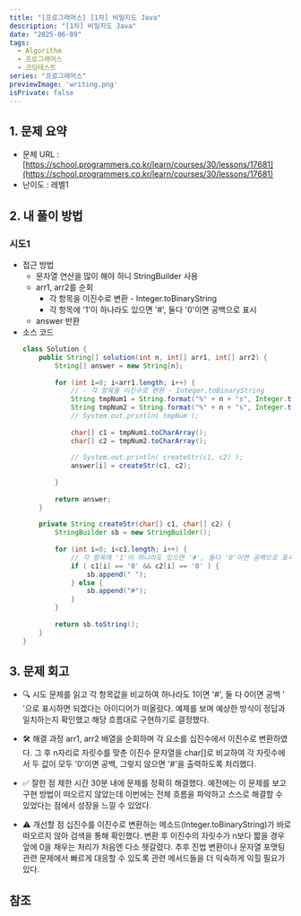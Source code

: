 ```yaml
---
title: "[프로그래머스] [1차] 비밀지도 Java"
description: "[1차] 비밀지도 Java"
date: "2025-06-09"
tags:
  - Algorithm
  - 프로그래머스
  - 코딩테스트
series: "프로그래머스"
previewImage: 'writing.png'
isPrivate: false
---
```


## 1. 문제 요약
+ 문제 URL : [https://school.programmers.co.kr/learn/courses/30/lessons/17681](https://school.programmers.co.kr/learn/courses/30/lessons/17681)
+ 난이도 : 레벨1

## 2. 내 풀이 방법

### 시도1
+ 접근 방법
    + 문자열 연산을 많이 해야 하니 StringBuilder 사용
    + arr1, arr2를 순회
        + 각 항목을 이진수로 변환 - Integer.toBinaryString
        + 각 항목에 '1'이 하나라도 있으면 '#', 둘다 '0'이면 공백으로 표시
    + answer 반환
+ 소스 코드
    ```java
    class Solution {
        public String[] solution(int n, int[] arr1, int[] arr2) {
            String[] answer = new String[n];
            
            for (int i=0; i<arr1.length; i++) {
                // - 각 항목을 이진수로 변환 - Integer.toBinaryString
                String tmpNum1 = String.format("%" + n + "s", Integer.toBinaryString(arr1[i])).replace(' ', '0');
                String tmpNum2 = String.format("%" + n + "s", Integer.toBinaryString(arr2[i])).replace(' ', '0');
                // System.out.println( tmpNum );
                
                char[] c1 = tmpNum1.toCharArray();
                char[] c2 = tmpNum2.toCharArray();
                
                // System.out.println( createStr(c1, c2) );
                answer[i] = createStr(c1, c2);
                
            }
            
            return answer;
        }
        
        private String createStr(char[] c1, char[] c2) {
            StringBuilder sb = new StringBuilder();
            
            for (int i=0; i<c1.length; i++) {
                // 각 항목에 '1'이 하나라도 있으면 '#', 둘다 '0'이면 공백으로 표시
                if ( c1[i] == '0' && c2[i] == '0' ) {
                    sb.append(" ");
                } else {
                    sb.append("#");
                }
            }
            
            return sb.toString();
        }
    }
    ```
## 3. 문제 회고
+ 🔍 시도
문제를 읽고 각 항목값을 비교하여 하나라도 1이면 '#', 둘 다 0이면 공백 ' '으로 표시하면 되겠다는 아이디어가 떠올랐다. 예제를 보며 예상한 방식이 정답과 일치하는지 확인했고 해당 흐름대로 구현하기로 결정했다.

+ 🛠 해결 과정
arr1, arr2 배열을 순회하며 각 요소를 십진수에서 이진수로 변환하였다. 그 후 n자리로 자릿수를 맞춘 이진수 문자열을 char[]로 비교하여 각 자릿수에서 두 값이 모두 '0'이면 공백, 그렇지 않으면 '#'을 출력하도록 처리했다.

+ ✅ 잘한 점
제한 시간 30분 내에 문제를 정확히 해결했다. 예전에는 이 문제를 보고 구현 방법이 떠오르지 않았는데 이번에는 전체 흐름을 파악하고 스스로 해결할 수 있었다는 점에서 성장을 느낄 수 있었다.

+ ⚠ 개선할 점
십진수를 이진수로 변환하는 메소드(Integer.toBinaryString)가 바로 떠오르지 않아 검색을 통해 확인했다. 변환 후 이진수의 자릿수가 n보다 짧을 경우 앞에 0을 채우는 처리가 처음엔 다소 헷갈렸다.
추후 진법 변환이나 문자열 포맷팅 관련 문제에서 빠르게 대응할 수 있도록 관련 메서드들을 더 익숙하게 익힐 필요가 있다.

## 참조